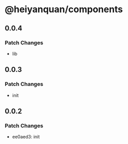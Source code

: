 # @heiyanquan/components

## 0.0.4

### Patch Changes

- lib

## 0.0.3

### Patch Changes

- init

## 0.0.2

### Patch Changes

- ee0aed3: init
